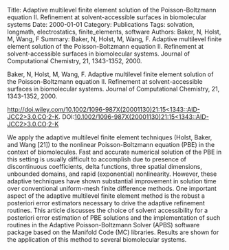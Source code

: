 Title: Adaptive multilevel finite element solution of the Poisson-Boltzmann equation II. Refinement at solvent-accessible surfaces in biomolecular systems
Date: 2000-01-01
Category: Publications
Tags: solvation, longmath, electrostatics, finite_elements, software
Authors: Baker, N, Holst, M, Wang, F
Summary: Baker, N, Holst, M, Wang, F. Adaptive multilevel finite element solution of the Poisson-Boltzmann equation II. Refinement at solvent-accessible surfaces in biomolecular systems. Journal of Computational Chemistry, 21, 1343-1352, 2000. 

Baker, N, Holst, M, Wang, F. Adaptive multilevel finite element solution of the Poisson-Boltzmann equation II. Refinement at solvent-accessible surfaces in biomolecular systems. Journal of Computational Chemistry, 21, 1343-1352, 2000. 

[http://doi.wiley.com/10.1002/1096-987X(20001130)21:15<1343::AID-JCC2>3.0.CO;2-K](http://doi.wiley.com/10.1002/1096-987X(20001130)21:15<1343::AID-JCC2>3.0.CO;2-K). DOI:[10.1002/1096-987X(20001130)21:15<1343::AID-JCC2>3.0.CO;2-K](http://dx.doi.org/10.1002/1096-987X(20001130)21:15<1343::AID-JCC2>3.0.CO;2-K)

We apply the adaptive multilevel finite element techniques (Holst, Baker, and Wang [21]) to the nonlinear Poisson-Boltzmann equation (PBE) in the context of biomolecules. Fast and accurate numerical solution of the PBE in this setting is usually difficult to accomplish due to presence of discontinuous coefficients, delta functions, three spatial dimensions, unbounded domains, and rapid (exponential) nonlinearity. However, these adaptive techniques have shown substantial improvement in solution time over conventional uniform-mesh finite difference methods. One important aspect of the adaptive multilevel finite element method is the robust a posteriori error estimators necessary to drive the adaptive refinement routines. This article discusses the choice of solvent accessibility for a posteriori error estimation of PBE solutions and the implementation of such routines in the Adaptive Poisson-Boltzmann Solver (APBS) software package based on the Manifold Code (MC) libraries. Results are shown for the application of this method to several biomolecular systems.
